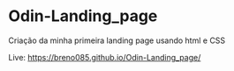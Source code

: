 # Odin-Landing_page

Criação da minha primeira landing page usando html e CSS

Live: https://breno085.github.io/Odin-Landing_page/